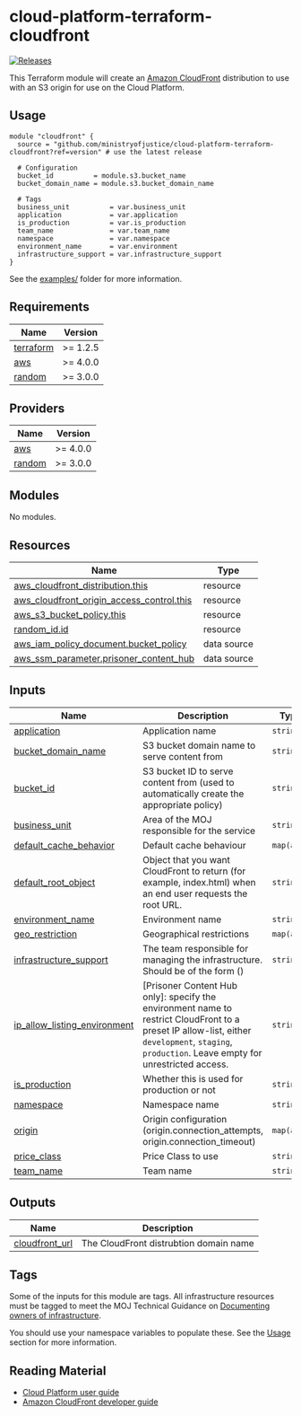 # cloud-platform-terraform-cloudfront

[![Releases](https://img.shields.io/github/v/release/ministryofjustice/cloud-platform-terraform-cloudfront.svg)](https://github.com/ministryofjustice/cloud-platform-terraform-cloudfront/releases)

This Terraform module will create an [Amazon CloudFront](https://aws.amazon.com/cloudfront/) distribution to use with an S3 origin for use on the Cloud Platform.

## Usage

```hcl
module "cloudfront" {
  source = "github.com/ministryofjustice/cloud-platform-terraform-cloudfront?ref=version" # use the latest release

  # Configuration
  bucket_id          = module.s3.bucket_name
  bucket_domain_name = module.s3.bucket_domain_name

  # Tags
  business_unit          = var.business_unit
  application            = var.application
  is_production          = var.is_production
  team_name              = var.team_name
  namespace              = var.namespace
  environment_name       = var.environment
  infrastructure_support = var.infrastructure_support
}
```

See the [examples/](examples/) folder for more information.

<!-- BEGIN_TF_DOCS -->
## Requirements

| Name | Version |
|------|---------|
| <a name="requirement_terraform"></a> [terraform](#requirement\_terraform) | >= 1.2.5 |
| <a name="requirement_aws"></a> [aws](#requirement\_aws) | >= 4.0.0 |
| <a name="requirement_random"></a> [random](#requirement\_random) | >= 3.0.0 |

## Providers

| Name | Version |
|------|---------|
| <a name="provider_aws"></a> [aws](#provider\_aws) | >= 4.0.0 |
| <a name="provider_random"></a> [random](#provider\_random) | >= 3.0.0 |

## Modules

No modules.

## Resources

| Name | Type |
|------|------|
| [aws_cloudfront_distribution.this](https://registry.terraform.io/providers/hashicorp/aws/latest/docs/resources/cloudfront_distribution) | resource |
| [aws_cloudfront_origin_access_control.this](https://registry.terraform.io/providers/hashicorp/aws/latest/docs/resources/cloudfront_origin_access_control) | resource |
| [aws_s3_bucket_policy.this](https://registry.terraform.io/providers/hashicorp/aws/latest/docs/resources/s3_bucket_policy) | resource |
| [random_id.id](https://registry.terraform.io/providers/hashicorp/random/latest/docs/resources/id) | resource |
| [aws_iam_policy_document.bucket_policy](https://registry.terraform.io/providers/hashicorp/aws/latest/docs/data-sources/iam_policy_document) | data source |
| [aws_ssm_parameter.prisoner_content_hub](https://registry.terraform.io/providers/hashicorp/aws/latest/docs/data-sources/ssm_parameter) | data source |

## Inputs

| Name | Description | Type | Default | Required |
|------|-------------|------|---------|:--------:|
| <a name="input_application"></a> [application](#input\_application) | Application name | `string` | n/a | yes |
| <a name="input_bucket_domain_name"></a> [bucket\_domain\_name](#input\_bucket\_domain\_name) | S3 bucket domain name to serve content from | `string` | n/a | yes |
| <a name="input_bucket_id"></a> [bucket\_id](#input\_bucket\_id) | S3 bucket ID to serve content from (used to automatically create the appropriate policy) | `string` | n/a | yes |
| <a name="input_business_unit"></a> [business\_unit](#input\_business\_unit) | Area of the MOJ responsible for the service | `string` | n/a | yes |
| <a name="input_default_cache_behavior"></a> [default\_cache\_behavior](#input\_default\_cache\_behavior) | Default cache behaviour | `map(any)` | `{}` | no |
| <a name="input_default_root_object"></a> [default\_root\_object](#input\_default\_root\_object) | Object that you want CloudFront to return (for example, index.html) when an end user requests the root URL. | `string` | `null` | no |
| <a name="input_environment_name"></a> [environment\_name](#input\_environment\_name) | Environment name | `string` | n/a | yes |
| <a name="input_geo_restriction"></a> [geo\_restriction](#input\_geo\_restriction) | Geographical restrictions | `map(any)` | `{}` | no |
| <a name="input_infrastructure_support"></a> [infrastructure\_support](#input\_infrastructure\_support) | The team responsible for managing the infrastructure. Should be of the form <team-name> (<team-email>) | `string` | n/a | yes |
| <a name="input_ip_allow_listing_environment"></a> [ip\_allow\_listing\_environment](#input\_ip\_allow\_listing\_environment) | [Prisoner Content Hub only]: specify the environment name to restrict CloudFront to a preset IP allow-list, either `development`, `staging`, `production`. Leave empty for unrestricted access. | `string` | `null` | no |
| <a name="input_is_production"></a> [is\_production](#input\_is\_production) | Whether this is used for production or not | `string` | n/a | yes |
| <a name="input_namespace"></a> [namespace](#input\_namespace) | Namespace name | `string` | n/a | yes |
| <a name="input_origin"></a> [origin](#input\_origin) | Origin configuration (origin.connection\_attempts, origin.connection\_timeout) | `map(any)` | `{}` | no |
| <a name="input_price_class"></a> [price\_class](#input\_price\_class) | Price Class to use | `string` | `"PriceClass_All"` | no |
| <a name="input_team_name"></a> [team\_name](#input\_team\_name) | Team name | `string` | n/a | yes |

## Outputs

| Name | Description |
|------|-------------|
| <a name="output_cloudfront_url"></a> [cloudfront\_url](#output\_cloudfront\_url) | The CloudFront distrubtion domain name |
<!-- END_TF_DOCS -->

## Tags

Some of the inputs for this module are tags. All infrastructure resources must be tagged to meet the MOJ Technical Guidance on [Documenting owners of infrastructure](https://technical-guidance.service.justice.gov.uk/documentation/standards/documenting-infrastructure-owners.html).

You should use your namespace variables to populate these. See the [Usage](#usage) section for more information.

## Reading Material

- [Cloud Platform user guide](https://user-guide.cloud-platform.service.justice.gov.uk/#cloud-platform-user-guide)
- [Amazon CloudFront developer guide](https://docs.aws.amazon.com/AmazonCloudFront/latest/DeveloperGuide/Introduction.html)
